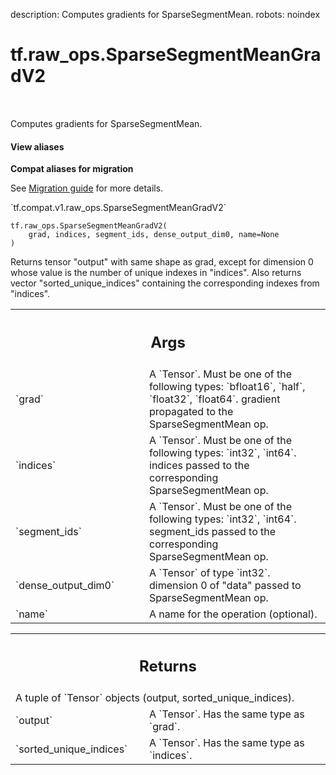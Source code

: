 description: Computes gradients for SparseSegmentMean.
robots: noindex

# tf.raw_ops.SparseSegmentMeanGradV2

<!-- Insert buttons and diff -->

<table class="tfo-notebook-buttons tfo-api nocontent" align="left">

</table>



Computes gradients for SparseSegmentMean.


<section class="expandable">
  <h4 class="showalways">View aliases</h4>
  <p>
<b>Compat aliases for migration</b>
<p>See
<a href="https://www.tensorflow.org/guide/migrate">Migration guide</a> for
more details.</p>
<p>`tf.compat.v1.raw_ops.SparseSegmentMeanGradV2`</p>
</p>
</section>

<pre class="devsite-click-to-copy prettyprint lang-py tfo-signature-link">
<code>tf.raw_ops.SparseSegmentMeanGradV2(
    grad, indices, segment_ids, dense_output_dim0, name=None
)
</code></pre>



<!-- Placeholder for "Used in" -->

Returns tensor "output" with same shape as grad, except for dimension 0 whose
value is the number of unique indexes in "indices". Also returns vector
"sorted_unique_indices" containing the corresponding indexes from "indices".

<!-- Tabular view -->
 <table class="responsive fixed orange">
<colgroup><col width="214px"><col></colgroup>
<tr><th colspan="2"><h2 class="add-link">Args</h2></th></tr>

<tr>
<td>
`grad`<a id="grad"></a>
</td>
<td>
A `Tensor`. Must be one of the following types: `bfloat16`, `half`, `float32`, `float64`.
gradient propagated to the SparseSegmentMean op.
</td>
</tr><tr>
<td>
`indices`<a id="indices"></a>
</td>
<td>
A `Tensor`. Must be one of the following types: `int32`, `int64`.
indices passed to the corresponding SparseSegmentMean op.
</td>
</tr><tr>
<td>
`segment_ids`<a id="segment_ids"></a>
</td>
<td>
A `Tensor`. Must be one of the following types: `int32`, `int64`.
segment_ids passed to the corresponding SparseSegmentMean op.
</td>
</tr><tr>
<td>
`dense_output_dim0`<a id="dense_output_dim0"></a>
</td>
<td>
A `Tensor` of type `int32`.
dimension 0 of "data" passed to SparseSegmentMean op.
</td>
</tr><tr>
<td>
`name`<a id="name"></a>
</td>
<td>
A name for the operation (optional).
</td>
</tr>
</table>



<!-- Tabular view -->
 <table class="responsive fixed orange">
<colgroup><col width="214px"><col></colgroup>
<tr><th colspan="2"><h2 class="add-link">Returns</h2></th></tr>
<tr class="alt">
<td colspan="2">
A tuple of `Tensor` objects (output, sorted_unique_indices).
</td>
</tr>
<tr>
<td>
`output`<a id="output"></a>
</td>
<td>
A `Tensor`. Has the same type as `grad`.
</td>
</tr><tr>
<td>
`sorted_unique_indices`<a id="sorted_unique_indices"></a>
</td>
<td>
A `Tensor`. Has the same type as `indices`.
</td>
</tr>
</table>

